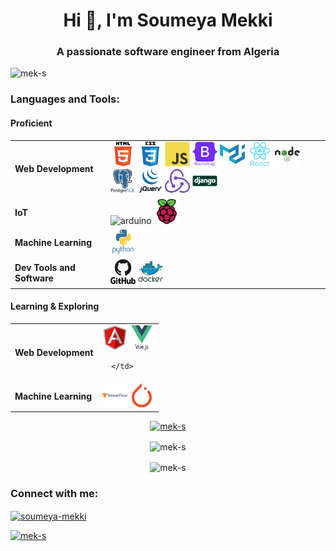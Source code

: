 <!--
**mek-s/mek-s** is a ✨ _special_ ✨ repository because its `README.md` (this file) appears on your GitHub profile.

Here are some ideas to get you started:

- 🔭 I’m currently working on ...
- 🌱 I’m currently learning ...
- 👯 I’m looking to collaborate on ...
- 🤔 I’m looking for help with ...
- 💬 Ask me about ...
- 📫 How to reach me: ...
- 😄 Pronouns: ...
- ⚡ Fun fact: ...
-->

<h1 align="center">Hi 👋, I'm Soumeya Mekki</h1>
<h3 align="center">A passionate software engineer from Algeria</h3>

<p align="left"> <img src="https://komarev.com/ghpvc/?username=mek-s&label=Profile%20views&color=0e75b6&style=flat" alt="mek-s" /> </p>

<h3 align="left">Languages and Tools:</h3>

<h4>Proficient</h4>
<table>
  <tr>
    <td><b>Web Development</b></td>
    <td>
      <img src="https://raw.githubusercontent.com/devicons/devicon/master/icons/html5/html5-original-wordmark.svg" alt="html5" width="40" height="40"/>
      <img src="https://raw.githubusercontent.com/devicons/devicon/master/icons/css3/css3-original-wordmark.svg" alt="css3" width="40" height="40"/>
      <img src="https://raw.githubusercontent.com/devicons/devicon/master/icons/javascript/javascript-original.svg" alt="javascript" width="40" height="40"/>
      <img src="https://raw.githubusercontent.com/devicons/devicon/master/icons/bootstrap/bootstrap-plain-wordmark.svg" alt="bootstrap" width="40" height="40"/>
      <img src="https://raw.githubusercontent.com/devicons/devicon/master/icons/materialui/materialui-original.svg" alt="materialui" width="40" height="40"/>
      <img src="https://raw.githubusercontent.com/devicons/devicon/master/icons/react/react-original-wordmark.svg" alt="react" width="40" height="40"/>
      <img src="https://raw.githubusercontent.com/devicons/devicon/master/icons/nodejs/nodejs-original-wordmark.svg" alt="nodejs" width="40" height="40"/>
      <img src="https://raw.githubusercontent.com/devicons/devicon/master/icons/postgresql/postgresql-original-wordmark.svg" alt="postgresql" width="40" height="40"/>
      <img src="https://raw.githubusercontent.com/devicons/devicon/master/icons/jquery/jquery-original-wordmark.svg" alt="jquery" width="40" height="40"/>
      <img src="https://raw.githubusercontent.com/devicons/devicon/master/icons/redux/redux-original.svg" alt="redux" width="40" height="40"/>
       <img src="https://raw.githubusercontent.com/devicons/devicon/master/icons/django/django-original.svg" alt="django" width="40" height="40"/>
    </td>
  </tr>
  <tr>
    <td><b>IoT</b></td>
    <td>
      <img src="https://cdn.worldvectorlogo.com/logos/arduino-1.svg" alt="arduino" width="40" height="40"/>
      <img src="https://raw.githubusercontent.com/devicons/devicon/master/icons/raspberrypi/raspberrypi-original.svg" alt="raspberrypi" width="40" height="40"/>
    </td>
  </tr>
  <tr>
    <td><b>Machine Learning</b></td>
    <td>
      <img src="https://raw.githubusercontent.com/devicons/devicon/master/icons/python/python-original-wordmark.svg" alt="python" width="40" height="40"/>
    </td>
  </tr>
  <tr>
    <td><b>Dev Tools and Software</b></td>
    <td>
      <img src="https://raw.githubusercontent.com/devicons/devicon/master/icons/github/github-original-wordmark.svg" alt="github" width="40" height="40"/>
      <img src="https://raw.githubusercontent.com/devicons/devicon/master/icons/docker/docker-original-wordmark.svg" alt="docker" width="40" height="40"/>
    </td>
  </tr>
</table>

<h4>Learning & Exploring</h4>
<table>
  <tr>
    <td><b>Web Development</b></td>
    <td>
      <img src="https://raw.githubusercontent.com/devicons/devicon/master/icons/angularjs/angularjs-original.svg" alt="angular" width="40" height="40"/>
      <img src="https://raw.githubusercontent.com/devicons/devicon/master/icons/vuejs/vuejs-original-wordmark.svg" alt="vuejs" width="40" height="40"/>
     
      </td>
  </tr>

  <tr>
    <td><b>Machine Learning</b></td>
    <td>
      <img src="https://raw.githubusercontent.com/devicons/devicon/master/icons/tensorflow/tensorflow-original-wordmark.svg" alt="tensorflow" width="40" height="40"/>
      <img src="https://raw.githubusercontent.com/devicons/devicon/master/icons/pytorch/pytorch-original.svg" alt="pytorch" width="40" height="40"/>
    </td>
  </tr>
 
</table>

<p align="center">
  <a href="https://github.com/mek-s/github-readme-stats"><img src="https://github-readme-stats.vercel.app/api/top-langs/?username=mek-s&layout=compact&theme=radical" alt="mek-s" /></a>
</p>

<p align="center">
  <img align="center" src="https://github-readme-stats.vercel.app/api?username=mek-s&show_icons=true&locale=en&theme=radical" alt="mek-s" />
</p>

<p align="center">
  <img align="center" src="https://github-readme-streak-stats.herokuapp.com/?user=mek-s&theme=radical" alt="mek-s" />
</p>

<h3 align="left">Connect with me:</h3>
<p align="left">
<a href="https://www.linkedin.com/in/soumeya-mekki-x55/" target="blank"><img align="center" src="https://cdn.jsdelivr.net/npm/simple-icons@3.0.1/icons/linkedin.svg" alt="soumeya-mekki" height="30" width="40" /></a>
</p>

<p align="left"> <a href="https://github.com/ryo-ma/github-profile-trophy"><img src="https://github-profile-trophy.vercel.app/?username=mek-s" alt="mek-s" /></a> </p>
